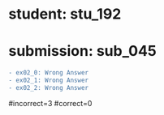 # student: stu_192
# submission: sub_045

```diff
- ex02_0: Wrong Answer
- ex02_1: Wrong Answer
- ex02_2: Wrong Answer
```
#incorrect=3
#correct=0
